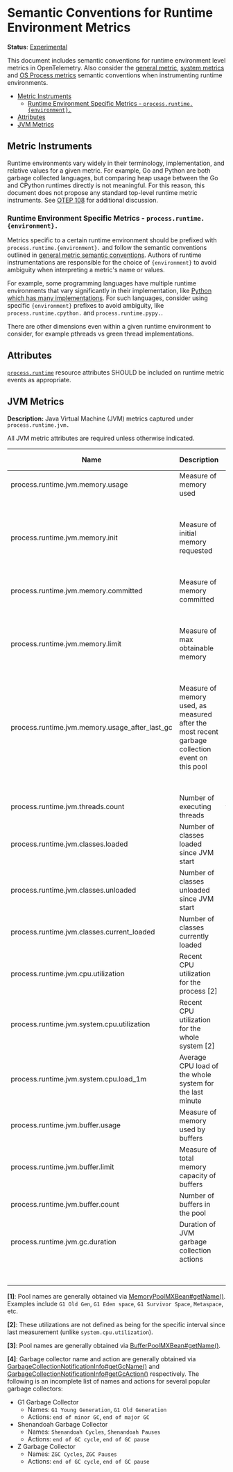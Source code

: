 <!--- Hugo front matter used to generate the website version of this page:
linkTitle: Runtime Environment
--->

# Semantic Conventions for Runtime Environment Metrics

**Status**: [Experimental](../../document-status.md)

This document includes semantic conventions for runtime environment level
metrics in OpenTelemetry. Also consider the [general
metric](README.md#general-metric-semantic-conventions), [system
metrics](system-metrics.md) and [OS Process metrics](process-metrics.md)
semantic conventions when instrumenting runtime environments.

<!-- Re-generate TOC with `markdown-toc --no-first-h1 -i` -->

<!-- toc -->

- [Metric Instruments](#metric-instruments)
  * [Runtime Environment Specific Metrics - `process.runtime.{environment}.`](#runtime-environment-specific-metrics---processruntimeenvironment)
- [Attributes](#attributes)
- [JVM Metrics](#jvm-metrics)

<!-- tocstop -->

## Metric Instruments

Runtime environments vary widely in their terminology, implementation, and
relative values for a given metric. For example, Go and Python are both
garbage collected languages, but comparing heap usage between the Go and
CPython runtimes directly is not meaningful. For this reason, this document
does not propose any standard top-level runtime metric instruments. See [OTEP
108](https://github.com/open-telemetry/oteps/pull/108/files) for additional
discussion.

### Runtime Environment Specific Metrics - `process.runtime.{environment}.`

Metrics specific to a certain runtime environment should be prefixed with
`process.runtime.{environment}.` and follow the semantic conventions outlined in
[general metric semantic
conventions](README.md#general-metric-semantic-conventions). Authors of
runtime instrumentations are responsible for the choice of `{environment}` to
avoid ambiguity when interpreting a metric's name or values.

For example, some programming languages have multiple runtime environments
that vary significantly in their implementation, like [Python which has many
implementations](https://wiki.python.org/moin/PythonImplementations). For
such languages, consider using specific `{environment}` prefixes to avoid
ambiguity, like `process.runtime.cpython.` and `process.runtime.pypy.`.

There are other dimensions even within a given runtime environment to
consider, for example pthreads vs green thread implementations.

## Attributes

[`process.runtime`](../../resource/semantic_conventions/process.md#process-runtimes) resource attributes SHOULD be included on runtime metric events as appropriate.

## JVM Metrics

**Description:** Java Virtual Machine (JVM) metrics captured under `process.runtime.jvm.`

All JVM metric attributes are required unless otherwise indicated.

| Name                                           | Description                                                                                     | Unit         | Unit ([UCUM](README.md#instrument-units)) | Instrument Type ([*](README.md#instrument-types)) | Value Type | Attribute Key | Attribute Values      |
|------------------------------------------------|-------------------------------------------------------------------------------------------------|--------------|-------------------------------------------|---------------------------------------------------|------------|---------------|-----------------------|
| process.runtime.jvm.memory.usage               | Measure of memory used                                                                          | Bytes        | `By`                                      | UpDownCounter                                     | Int64      | type          | `"heap"`, `"non_heap"` |
|                                                |                                                                                                 |              |                                           |                                                   |            | pool          | Name of pool [1]      |
| process.runtime.jvm.memory.init                | Measure of initial memory requested                                                             | Bytes        | `By`                                      | UpDownCounter                                     | Int64      | type          | `"heap"`, `"non_heap"` |
|                                                |                                                                                                 |              |                                           |                                                   |            | pool          | Name of pool [1]      |
| process.runtime.jvm.memory.committed           | Measure of memory committed                                                                     | Bytes        | `By`                                      | UpDownCounter                                     | Int64      | type          | `"heap"`, `"non_heap"` |
|                                                |                                                                                                 |              |                                           |                                                   |            | pool          | Name of pool [1]      |
| process.runtime.jvm.memory.limit               | Measure of max obtainable memory                                                                | Bytes        | `By`                                      | UpDownCounter                                     | Int64      | type          | `"heap"`, `"non_heap"` |
|                                                |                                                                                                 |              |                                           |                                                   |            | pool          | Name of pool [1]      |
| process.runtime.jvm.memory.usage_after_last_gc | Measure of memory used, as measured after the most recent garbage collection event on this pool | Bytes        | `By`                                      | UpDownCounter                                     | Int64      | type          | `"heap"`, `"non_heap"` |
|                                                |                                                                                                 |              |                                           |                                                   |            | pool          | Name of pool [1]      |
| process.runtime.jvm.threads.count              | Number of executing threads                                                                     | threads      | `{thread}`                               | UpDownCounter                                     | Int64      | daemon        | `true`, `false`       |
| process.runtime.jvm.classes.loaded             | Number of classes loaded since JVM start                                                        | classes      | `{class}`                               | Counter                                           | Int64      |               |                       |
| process.runtime.jvm.classes.unloaded           | Number of classes unloaded since JVM start                                                      | classes      | `{class}`                               | Counter                                           | Int64      |               |                       |
| process.runtime.jvm.classes.current_loaded     | Number of classes currently loaded                                                              | classes      | `{class}`                               | UpDownCounter                                     | Int64      |               |                       |
| process.runtime.jvm.cpu.utilization            | Recent CPU utilization for the process [2]                                                      | 1            | 1                                         | Asynchronous Gauge                                | Double     |               |                       |
| process.runtime.jvm.system.cpu.utilization     | Recent CPU utilization for the whole system [2]                                                 | 1            | 1                                         | Asynchronous Gauge                                | Double     |               |                       |
| process.runtime.jvm.system.cpu.load_1m         | Average CPU load of the whole system for the last minute                                        | 1            | 1                                         | Asynchronous Gauge                                | Double     |               |                       |
| process.runtime.jvm.buffer.usage               | Measure of memory used by buffers                                                               | Bytes        | `By`                                      | UpDownCounter                                     | Int64      | pool          | Name of pool[3]       |
| process.runtime.jvm.buffer.limit               | Measure of total memory capacity of buffers                                                     | Bytes        | `By`                                      | UpDownCounter                                     | Int64      | pool          | Name of pool[3]       |
| process.runtime.jvm.buffer.count               | Number of buffers in the pool                                                                   | buffers      | `{buffer}`                               | UpDownCounter                                     | Int64      | pool          | Name of pool[3]       |
| process.runtime.jvm.gc.duration                | Duration of JVM garbage collection actions                                                      | Milliseconds | `ms`                                      | Histogram                                         | Int64      | gc            | Name of gc[4]         |
|                                                |                                                                                                 |              |                                           |                                                   |            | action        | The gc action[4]      |

**[1]**: Pool names are generally obtained via [MemoryPoolMXBean#getName()](https://docs.oracle.com/en/java/javase/11/docs/api/java.management/java/lang/management/MemoryPoolMXBean.html#getName()).
Examples include `G1 Old Gen`, `G1 Eden space`, `G1 Survivor Space`, `Metaspace`, etc.

**[2]**: These utilizations are not defined as being for the specific interval since last measurement (unlike `system.cpu.utilization`).

**[3]**: Pool names are generally obtained via [BufferPoolMXBean#getName()](https://docs.oracle.com/en/java/javase/11/docs/api/java.management/java/lang/management/BufferPoolMXBean.html#getName()).

**[4]**: Garbage collector name and action are generally obtained via [GarbageCollectionNotificationInfo#getGcName()](https://docs.oracle.com/en/java/javase/11/docs/api/jdk.management/com/sun/management/GarbageCollectionNotificationInfo.html#getGcName()) and [GarbageCollectionNotificationInfo#getGcAction()](https://docs.oracle.com/en/java/javase/11/docs/api/jdk.management/com/sun/management/GarbageCollectionNotificationInfo.html#getGcAction()) respectively. The following is an incomplete list of names and actions for several popular garbage collectors:

* G1 Garbage Collector
  * Names: `G1 Young Generation`, `G1 Old Generation`
  * Actions: `end of minor GC`, `end of major GC`
* Shenandoah Garbage Collector
  * Names: `Shenandoah Cycles`, `Shenandoah Pauses`
  * Actions: `end of GC cycle`, `end of GC pause`
* Z Garbage Collector
  * Names: `ZGC Cycles`, `ZGC Pauses`
  * Actions: `end of GC cycle`, `end of GC pause`
